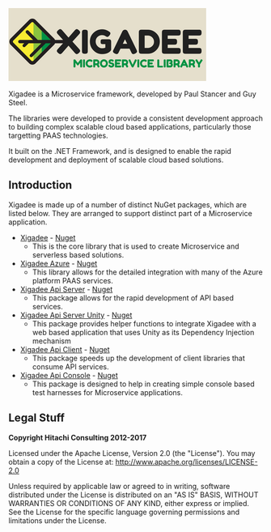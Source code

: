 ![Xigadee](/xigadee.png)

Xigadee is a Microservice framework, developed by Paul Stancer and Guy Steel. 

The libraries were developed to provide a consistent development approach to building complex scalable cloud based applications, particularly those targetting PAAS technologies.

It built on the .NET Framework, and is designed to enable the rapid development and deployment of scalable cloud based solutions.

## Introduction

Xigadee is made up of a number of distinct NuGet packages, which are listed below. They are arranged to support distinct part of a Microservice application.

* [Xigadee](Xigadee.Platform/_Docs/Introduction.md) - [Nuget](https://www.nuget.org/packages/Xigadee)
	- This is the core library that is used to create Microservice and serverless based solutions.
* [Xigadee Azure](Xigadee.Azure/_docs/Introduction.md) - [Nuget](https://www.nuget.org/packages/Xigadee.Azure)
	- This library allows for the detailed integration with many of the Azure platform PAAS services.
* [Xigadee Api Server](Xigadee.Api.Server/_docs/Introduction.md) - [Nuget](https://www.nuget.org/packages/Xigadee.Api.Server)
	- This package allows for the rapid development of API based services.
* [Xigadee Api Server Unity](Xigadee.Api.Server.Unity/_docs/Introduction.md) - [Nuget](https://www.nuget.org/packages/Xigadee.Api.Server.Unity)
	- This package provides helper functions to integrate Xigadee with a web based application that uses Unity as its Dependency Injection mechanism
* [Xigadee Api Client](Xigadee.Api.Client/_docs/Introduction.md) - [Nuget](https://www.nuget.org/packages/Xigadee.Api.Client)
	- This package speeds up the development of client libraries that consume API services.
* [Xigadee Api Console](Xigadee.Console/_docs/Introduction.md) - [Nuget](https://www.nuget.org/packages/Xigadee.Console)
	- This package is designed to help in creating simple console based test harnesses for Microservice applications.

## Legal Stuff

**Copyright Hitachi Consulting 2012-2017**

Licensed under the Apache License, Version 2.0 (the "License").
You may obtain a copy of the License at: http://www.apache.org/licenses/LICENSE-2.0
 
Unless required by applicable law or agreed to in writing, software distributed under the License is distributed on an "AS IS" BASIS, WITHOUT WARRANTIES OR CONDITIONS OF ANY KIND, either express or implied.
See the License for the specific language governing permissions and limitations under the License.